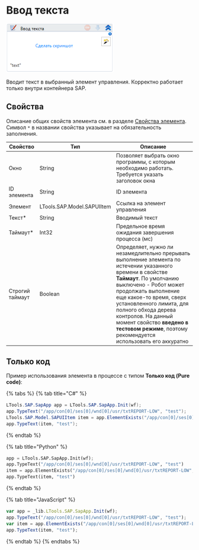 # Ввод текста

![](<../../../.gitbook/assets/image (420).png>)

Вводит текст в выбранный элемент управления. Корректно работает только внутри контейнера SAP.

## Свойства
Описание общих свойств элемента см. в разделе [Свойства элемента](https://docs.primo-rpa.ru/primo-rpa/primo-studio/process/elements#svoistva-elementa).\
Символ `*` в названии свойства указывает на обязательность заполнения.

| Свойство    | Тип                        | Описание                                           |
| ----------- | -------------------------- | -------------------------------------------------- |
| Окно        | String                     | Позволяет выбрать окно программы, с которым необходимо работать. Требуется указать заголовок окна |
| ID элемента | String                     | ID элемента                                        |
| Элемент     | LTools.SAP.Model.SAPUIItem | Ссылка на элемент управления                       |
| Текст\*     | String                     | Вводимый текст                                     |
| Таймаут\*   | Int32                      | Предельное время ожидания завершения процесса (мс) |
| Строгий таймаут | Boolean                | Определяет, нужно ли незамедлительно прерывать выполнение элемента по истечении указанного времени в свойстве **Таймаут**. По умолчанию выключено - Робот может продолжать выполнение еще какое-то время, сверх установленного лимита, для полного обхода дерева контролов. На данный момент свойство **введено в тестовом режиме**, поэтому рекомендуется использовать его аккуратно |

## Только код
Пример использования элемента в процессе с типом **Только код (Pure code)**:

{% tabs %}
{% tab title="C#" %}
```csharp
LTools.SAP.SapApp app = LTools.SAP.SapApp.Init(wf);
app.TypeText("/app/con[0]/ses[0]/wnd[0]/usr/txtREPORT-LOW", "test");
LTools.SAP.Model.SAPUIItem item = app.ElementExists("/app/con[0]/ses[0]/wnd[0]/usr/txtREPORT-LOW", 10000);
app.TypeText(item, "test");
```
{% endtab %}

{% tab title="Python" %}
```python
app = LTools.SAP.SapApp.Init(wf);
app.TypeText("/app/con[0]/ses[0]/wnd[0]/usr/txtREPORT-LOW", "test")
item = app.ElementExists("/app/con[0]/ses[0]/wnd[0]/usr/txtREPORT-LOW", 10000)
app.TypeText(item, "test")
```
{% endtab %}

{% tab title="JavaScript" %}
```javascript
var app = _lib.LTools.SAP.SapApp.Init(wf);		
app.TypeText("/app/con[0]/ses[0]/wnd[0]/usr/txtREPORT-LOW", "test");
var item = app.ElementExists("/app/con[0]/ses[0]/wnd[0]/usr/txtREPORT-LOW", 10000);
app.TypeText(item, "test");
```
{% endtab %}
{% endtabs %}
